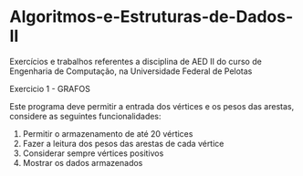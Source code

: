 # Algoritmos-e-Estruturas-de-Dados-II
Exercícios e trabalhos referentes a disciplina de AED II do curso de Engenharia de Computação, na Universidade Federal de Pelotas 


Exercicio 1 - GRAFOS

Este programa deve permitir a entrada dos vértices e os pesos das arestas, considere as seguintes funcionalidades:
1. Permitir o armazenamento de até 20 vértices
2. Fazer a leitura dos pesos das arestas de cada vértice
3. Considerar sempre vértices positivos
4. Mostrar os dados armazenados
